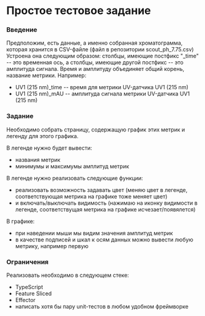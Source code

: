# Простое тестовое задание

### Введение
Предположим, есть данные, а именно собранная хроматограмма, которая хранится в CSV-файле (файл в репозитории scout_ph_7.75.csv)
Устроена она следующим образом: столбцы, имеющие постфикс "_time" -- это временная ось, а столбцы, имеющие другой постфикс -- это амплитуда сигнала. 
Время и амплитуду объединяет общий корень, название метрики. 
Например: 
* UV1 (215 nm)_time -- время для метрики UV-датчика UV1 (215 nm)
* UV1 (215 nm)_mAU -- амплитуда сигнала метрики UV-датчика UV1 (215 nm)

### Задание
Необходимо собрать страницу, содержащую график этих метрик и легенду для этого графика.

В легенде нужно будет вывести:
- названия метрик
- минимумы и максимумы амплитуд метрик

В легенде нужно реализовать следующие функции:
- реализовать возможность задавать цвет (меняю цвет в легенде, соответствующая метрика на графике тоже меняет цвет)
- и включать/выключать видимость (нажимаю на иконку видимости в легенде, соответствущая метрика на графике исчезает/появялется)

В графике:
- при наведении мыши мы видим значения амплитуд метрик
- в качестве подписей и шкал к осям данных можно вывести любую метрику, например первую

### Ограничения
Реализовать необходимо в следующем стеке:
- TypeScript
- Feature Sliced
- Effector
- написать хотя бы пару unit-тестов в любом удобном фреймворке
